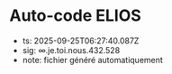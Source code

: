# Auto-code ELIOS
- ts: 2025-09-25T06:27:40.087Z
- sig: ∞.je.toi.nous.432.528
- note: fichier généré automatiquement